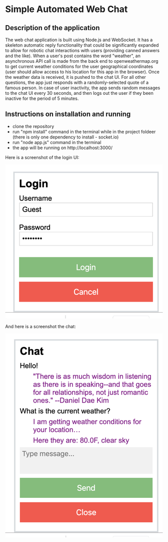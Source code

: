 # Simple Automated Web Chat

## Description of the application
The web chat application is built using Node.js and WebSocket. It has a skeleton automatic reply functionality that could be significantly expanded to allow for robotic chat interactions with users (providing canned answers and the like).
When a user's post contains the word "weather", an asynchronous API call is made from the back end to openweathermap.org to get current weather conditions for the user geographical coordinates (user should allow access to his location for this app in the browser). Once the weather data is received, it is pushed to the chat UI.
For all other questions, the app just responds with a randomly-selected quote of a famous person.
In case of user inactivity, the app sends random messages to the chat UI every 30 seconds, and then logs out the user if they been inactive for the period of 5 minutes.

## Instructions on installation and running
- clone the repository
- run "npm install" command in the terminal while in the project foldeer (there is only one dependency to install - socket.io)
- run "node app.js" command in the terminal
- the app will be running on http://localhost:3000/

Here is a screenshot of the login UI:
<p align="center">
  <img src="screenshot-1.png"/>
</p>

And here is a screenshot the chat:
<p align="center">
  <img src="screenshot-2.png"/>
</p>
